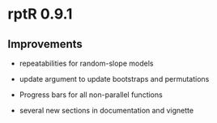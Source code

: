 # rptR 0.9.1

## Improvements

* repeatabilities for random-slope models 

* update argument to update bootstraps and permutations  

* Progress bars for all non-parallel functions  

* several new sections in documentation and vignette